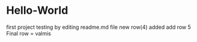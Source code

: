 # Hello-World
first project
testing by editing readme.md file
new row(4) added
add row 5
Final row = valmis